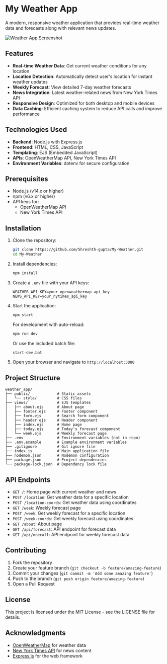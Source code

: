 # My Weather App

A modern, responsive weather application that provides real-time weather data and forecasts along with relevant news updates.

![Weather App Screenshot](https://via.placeholder.com/800x400?text=Weather+App+Screenshot)

## Features

- **Real-time Weather Data**: Get current weather conditions for any location
- **Location Detection**: Automatically detect user's location for instant weather updates
- **Weekly Forecast**: View detailed 7-day weather forecasts
- **News Integration**: Latest weather-related news from New York Times API
- **Responsive Design**: Optimized for both desktop and mobile devices
- **Data Caching**: Efficient caching system to reduce API calls and improve performance

## Technologies Used

- **Backend**: Node.js with Express.js
- **Frontend**: HTML, CSS, JavaScript
- **Templating**: EJS (Embedded JavaScript)
- **APIs**: OpenWeatherMap API, New York Times API
- **Environment Variables**: dotenv for secure configuration

## Prerequisites

- Node.js (v14.x or higher)
- npm (v6.x or higher)
- API keys for:
  - OpenWeatherMap API
  - New York Times API

## Installation

1. Clone the repository:
   ```bash
   git clone https://github.com/Shreshth-gupta/My-Weather.git
   cd My-Weather
   ```

2. Install dependencies:
   ```bash
   npm install
   ```

3. Create a `.env` file with your API keys:
   ```
   WEATHER_API_KEY=your_openweathermap_api_key
   NEWS_API_KEY=your_nytimes_api_key
   ```

4. Start the application:
   ```bash
   npm start
   ```

   For development with auto-reload:
   ```bash
   npm run dev
   ```
   
   Or use the included batch file:
   ```bash
   start-dev.bat
   ```

5. Open your browser and navigate to `http://localhost:3000`

## Project Structure

```
weather_app/
├── public/            # Static assets
│   └── style/         # CSS files
├── views/             # EJS templates
│   ├── about.ejs      # About page
│   ├── footer.ejs     # Footer component
│   ├── form.ejs       # Search form component
│   ├── header.ejs     # Header component
│   ├── index.ejs      # Home page
│   ├── today.ejs      # Today's forecast component
│   └── week.ejs       # Weekly forecast page
├── .env               # Environment variables (not in repo)
├── .env.example       # Example environment variables
├── .gitignore         # Git ignore file
├── index.js           # Main application file
├── nodemon.json       # Nodemon configuration
├── package.json       # Project dependencies
└── package-lock.json  # Dependency lock file
```

## API Endpoints

- `GET /`: Home page with current weather and news
- `POST /location`: Get weather data for a specific location
- `POST /location-coords`: Get weather data using coordinates
- `GET /week`: Weekly forecast page
- `POST /week`: Get weekly forecast for a specific location
- `POST /week-coords`: Get weekly forecast using coordinates
- `GET /about`: About page
- `GET /api/forecast`: API endpoint for forecast data
- `GET /api/onecall`: API endpoint for weekly forecast data

## Contributing

1. Fork the repository
2. Create your feature branch (`git checkout -b feature/amazing-feature`)
3. Commit your changes (`git commit -m 'Add some amazing feature'`)
4. Push to the branch (`git push origin feature/amazing-feature`)
5. Open a Pull Request

## License

This project is licensed under the MIT License - see the LICENSE file for details.

## Acknowledgments

- [OpenWeatherMap](https://openweathermap.org/) for weather data
- [New York Times API](https://developer.nytimes.com/) for news content
- [Express.js](https://expressjs.com/) for the web framework